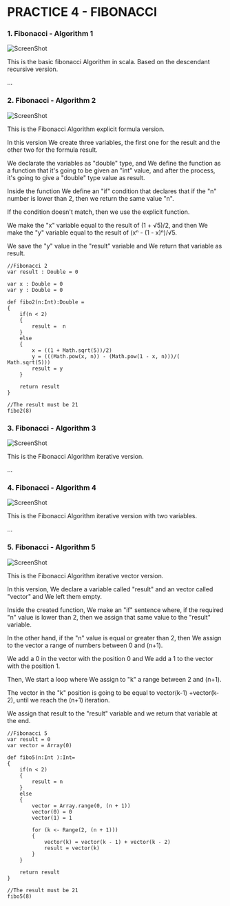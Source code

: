 # PRACTICE 4 - FIBONACCI

### 1. Fibonacci - Algorithm 1

![ScreenShot](https://raw.github.com/sebastiansandovalcastro/BigData/images/unit1/practice4/fibonacci1.png)

This is the basic fibonacci Algorithm in scala. Based on the descendant recursive version.

...

### 2. Fibonacci - Algorithm 2

![ScreenShot](https://raw.github.com/sebastiansandovalcastro/BigData/images/unit1/practice4/fibonacci2.png)

This is the Fibonacci Algorithm explicit formula version.

In this version We create three variables, the first one for the result and the other two for the formula result.

We declarate the variables as "double" type, and We define the function as a function that it's going to be given an "int" value, and after the process, it's going to give a "double" type value as result.

Inside the function We define an "if" condition that declares that if the "n" number is lower than 2, then we return the same value "n".

If the condition doesn't match, then we use the explicit function.

We make the "x" variable equal to the result of (1 + √5)/2, and then We make the "y" variable equal to the result of (xⁿ - (1 - x)ⁿ)/√5.

We save the "y" value in the "result" variable and We return that variable as result.

	//Fibonacci 2
	var result : Double = 0

	var x : Double = 0
	var y : Double = 0

	def fibo2(n:Int):Double =
	{
		if(n < 2)
		{
			result =  n
		}
		else
		{
			x = ((1 + Math.sqrt(5))/2)
			y = (((Math.pow(x, n)) - (Math.pow(1 - x, n)))/( Math.sqrt(5)))
			result = y
		}

		return result
	}

	//The result must be 21
	fibo2(8)

### 3. Fibonacci - Algorithm 3

![ScreenShot](https://raw.github.com/sebastiansandovalcastro/BigData/images/unit1/practice4/fibonacci3.png)

This is the Fibonacci Algorithm iterative version.

...

### 4. Fibonacci - Algorithm 4

![ScreenShot](https://raw.github.com/sebastiansandovalcastro/BigData/images/unit1/practice4/fibonacci4.png)

This is the Fibonacci Algorithm iterative version with two variables.

...

### 5. Fibonacci - Algorithm 5

![ScreenShot](https://raw.github.com/sebastiansandovalcastro/BigData/images/unit1/practice4/fibonacci5.png)

This is the Fibonacci Algorithm iterative vector version.

In this version, We declare a variable called "result" and an vector called "vector" and We left them empty.

Inside the created function, We make an "if" sentence where, if the required "n" value is lower than 2, then we assign that same value to the "result" variable.

In the other hand, if the "n" value is equal or greater than 2, then We assign to the vector a range of numbers between 0 and (n+1).

We add a 0 in the vector with the position 0 and We add a 1 to the vector with the position 1.

Then, We start a loop where We assign to "k" a range between 2 and (n+1).

The vector in the "k" position is going to be equal to vector(k-1) +vector(k-2), until we reach the (n+1) iteration.

We assign that result to the "result" variable and we return that variable at the end.

	//Fibonacci 5
    var result = 0
    var vector = Array(0)

	def fibo5(n:Int ):Int=
	{
        if(n < 2)
        {
            result = n
        }
        else
        {
            vector = Array.range(0, (n + 1))
            vector(0) = 0
            vector(1) = 1

            for (k <- Range(2, (n + 1)))
            {
                vector(k) = vector(k - 1) + vector(k - 2)
                result = vector(k)
            }
        }

        return result
	}

	//The result must be 21
	fibo5(8)